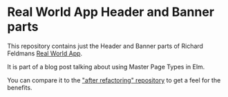 # Real World App Header and Banner parts

This repository contains just the Header and Banner parts of Richard Feldmans [Real World App](https://github.com/rtfeldman/elm-spa-example).

It is part of a blog post talking about using Master Page Types in Elm.

You can compare it to the ["after refactoring" repository](https://github.com/ceddlyburge/elm-master-view-types) to get a feel for the benefits.
